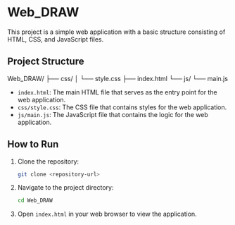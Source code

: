 # Web_DRAW

This project is a simple web application with a basic structure consisting of HTML, CSS, and JavaScript files.

## Project Structure
Web_DRAW/ 
├── css/ 
│ └── style.css 
├── index.html 
└── js/ 
    └── main.js

- `index.html`: The main HTML file that serves as the entry point for the web application.
- `css/style.css`: The CSS file that contains styles for the web application.
- `js/main.js`: The JavaScript file that contains the logic for the web application.

## How to Run

1. Clone the repository:
    ```sh
    git clone <repository-url>
    ```

2. Navigate to the project directory:
    ```sh
    cd Web_DRAW
    ```

3. Open `index.html` in your web browser to view the application.

